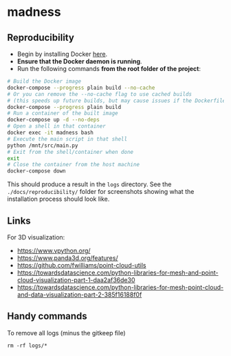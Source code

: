 # madness

## Reproducibility

- Begin by installing Docker [here](https://docs.docker.com/engine/install/).
- **Ensure that the Docker daemon is running**.
- Run the following commands **from the root folder of the project**:

```bash
# Build the Docker image
docker-compose --progress plain build --no-cache
# Or you can remove the --no-cache flag to use cached builds
# (this speeds up future builds, but may cause issues if the Dockerfile is edited)
docker-compose --progress plain build
# Run a container of the built image
docker-compose up -d --no-deps
# Open a shell in that container
docker exec -it madness bash
# Execute the main script in that shell
python /mnt/src/main.py
# Exit from the shell/container when done
exit
# Close the container from the host machine
docker-compose down
```

This should produce a result in the ```logs``` directory. See the ```./docs/reproducibility/``` folder for screenshots showing what the installation process should look like.

## Links

For 3D visualization:

- https://www.vpython.org/
- https://www.panda3d.org/features/
- https://github.com/fwilliams/point-cloud-utils
- https://towardsdatascience.com/python-libraries-for-mesh-and-point-cloud-visualization-part-1-daa2af36de30
- https://towardsdatascience.com/python-libraries-for-mesh-point-cloud-and-data-visualization-part-2-385f16188f0f

## Handy commands

To remove all logs (minus the gitkeep file)
```
rm -rf logs/*
```

